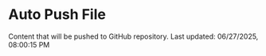 # Auto Push File

Content that will be pushed to GitHub repository.
Last updated: 06/27/2025, 08:00:15 PM